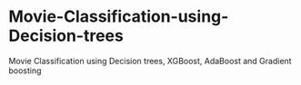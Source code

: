# Movie-Classification-using-Decision-trees
Movie Classification using Decision trees, XGBoost, AdaBoost and Gradient boosting
